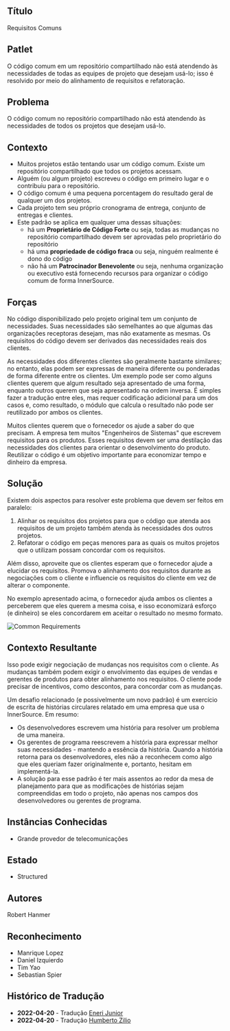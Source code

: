## Título

Requisitos Comuns

## Patlet

O código comum em um repositório compartilhado não está atendendo às necessidades de todas as equipes de projeto que desejam usá-lo; isso é resolvido por meio do alinhamento de requisitos e refatoração.

## Problema

O código comum no repositório compartilhado não está atendendo às necessidades de todos os projetos que desejam usá-lo.

## Contexto

* Muitos projetos estão tentando usar um código comum. Existe um repositório compartilhado que todos os projetos acessam.
* Alguém (ou algum projeto) escreveu o código em primeiro lugar e o contribuiu para o repositório.
* O código comum é uma pequena porcentagem do resultado geral de qualquer um dos projetos.
* Cada projeto tem seu próprio cronograma de entrega, conjunto de entregas e clientes.
* Este padrão se aplica em qualquer uma dessas situações:
    * há um **Proprietário de Código Forte** ou seja, todas as mudanças no repositório compartilhado devem ser aprovadas pelo proprietário do repositório
    * há uma **propriedade de código fraca** ou seja, ninguém realmente é dono do código
    * não há um **Patrocinador Benevolente** ou seja, nenhuma organização ou executivo está fornecendo recursos para organizar o código comum de forma InnerSource.

## Forças

No código disponibilizado pelo projeto original tem um conjunto de necessidades. Suas necessidades são semelhantes ao que algumas das organizações receptoras desejam, mas não exatamente as mesmas. Os requisitos do código devem ser derivados das necessidades reais dos clientes.

As necessidades dos diferentes clientes são geralmente bastante similares; no entanto, elas podem ser expressas de maneira diferente ou ponderadas de forma diferente entre os clientes. Um exemplo pode ser como alguns clientes querem que algum resultado seja apresentado de uma forma, enquanto outros querem que seja apresentado na ordem inversa. É simples fazer a tradução entre eles, mas requer codificação adicional para um dos casos e, como resultado, o módulo que calcula o resultado não pode ser reutilizado por ambos os clientes.

Muitos clientes querem que o fornecedor os ajude a saber do que precisam. A empresa tem muitos "Engenheiros de Sistemas" que escrevem requisitos para os produtos. Esses requisitos devem ser uma destilação das necessidades dos clientes para orientar o desenvolvimento do produto.
Reutilizar o código é um objetivo importante para economizar tempo e dinheiro da empresa.

## Solução

Existem dois aspectos para resolver este problema que devem ser feitos em paralelo:

1. Alinhar os requisitos dos projetos para que o código que atenda aos requisitos de um projeto também atenda às necessidades dos outros projetos.
2. Refatorar o código em peças menores para as quais os muitos projetos que o utilizam possam concordar com os requisitos.

Além disso, aproveite que os clientes esperam que o fornecedor ajude a elucidar os requisitos. Promova o alinhamento dos requisitos durante as negociações com o cliente e influencie os requisitos do cliente em vez de alterar o componente.

No exemplo apresentado acima, o fornecedor ajuda ambos os clientes a perceberem que eles querem a mesma coisa, e isso economizará esforço (e dinheiro) se eles concordarem em aceitar o resultado no mesmo formato.

![Common Requirements](../../assets/img/CommonReqtsv2.jpg)

## Contexto Resultante

Isso pode exigir negociação de mudanças nos requisitos com o cliente. As mudanças também podem exigir o envolvimento das equipes de vendas e gerentes de produtos para obter alinhamento nos requisitos. O cliente pode precisar de incentivos, como descontos, para concordar com as mudanças.

Um desafio relacionado (e possivelmente um novo padrão) é um exercício de escrita de histórias circulares relatado em uma empresa que usa o InnerSource. Em resumo:

* Os desenvolvedores escrevem uma história para resolver um problema de uma maneira.
* Os gerentes de programa reescrevem a história para expressar melhor suas necessidades - mantendo a essência da história. Quando a história retorna para os desenvolvedores, eles não a reconhecem como algo que eles queriam fazer originalmente e, portanto, hesitam em implementá-la.
* A solução para esse padrão é ter mais assentos ao redor da mesa de planejamento para que as modificações de histórias sejam compreendidas em todo o projeto, não apenas nos campos dos desenvolvedores ou gerentes de programa.

## Instâncias Conhecidas

* Grande provedor de telecomunicações

## Estado

* Structured

## Autores

Robert Hanmer

## Reconhecimento

* Manrique Lopez
* Daniel Izquierdo
* Tim Yao
* Sebastian Spier

## Histórico de Tradução

- **2022-04-20** - Tradução [Eneri Junior](https://github.com/jrcosta)
- **2022-04-20** - Tradução [Humberto Zilio](https://github.com/zilio)
